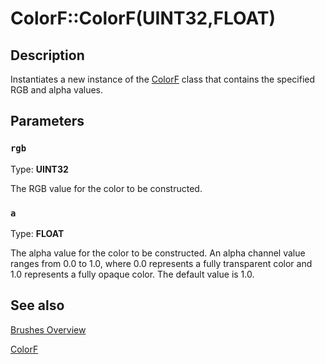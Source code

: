 # ColorF::ColorF(UINT32,FLOAT)

## Description

Instantiates a new instance of the [ColorF](https://learn.microsoft.com/windows/desktop/api/d2d1helper/nl-d2d1helper-colorf) class that contains the specified RGB and alpha values.

## Parameters

### `rgb`

Type: **UINT32**

The RGB value for the color to be constructed.

### `a`

Type: **FLOAT**

The alpha value for the color to be constructed. An alpha channel value ranges from 0.0 to 1.0, where 0.0 represents a fully transparent color and 1.0 represents a fully opaque color. The default value is 1.0.

## See also

[Brushes Overview](https://learn.microsoft.com/windows/desktop/Direct2D/direct2d-brushes-overview)

[ColorF](https://learn.microsoft.com/windows/desktop/api/d2d1helper/nl-d2d1helper-colorf)